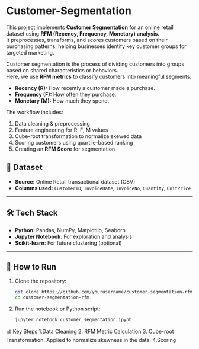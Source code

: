# Customer-Segmentation
This project implements **Customer Segmentation** for an online retail dataset using **RFM (Recency, Frequency, Monetary) analysis**.  
It preprocesses, transforms, and scores customers based on their purchasing patterns, helping businesses identify key customer groups for targeted marketing.

Customer segmentation is the process of dividing customers into groups based on shared characteristics or behaviors.  
Here, we use **RFM metrics** to classify customers into meaningful segments:

- **Recency (R):** How recently a customer made a purchase.
- **Frequency (F):** How often they purchase.
- **Monetary (M):** How much they spend.

The workflow includes:
1. Data cleaning & preprocessing
2. Feature engineering for R, F, M values
3. Cube-root transformation to normalize skewed data
4. Scoring customers using quartile-based ranking
5. Creating an **RFM Score** for segmentation

## 📂 Dataset
- **Source:** Online Retail transactional dataset (CSV)
- **Columns used:** `CustomerID`, `InvoiceDate`, `InvoiceNo`, `Quantity`, `UnitPrice`

---

## 🛠️ Tech Stack
- **Python**: Pandas, NumPy, Matplotlib, Seaborn
- **Jupyter Notebook**: For exploration and analysis
- **Scikit-learn**: For future clustering (optional)

---

## 🚀 How to Run
1. Clone the repository:
   ```bash
   git clone https://github.com/yourusername/customer-segmentation-rfm.git
   cd customer-segmentation-rfm
2. Run the notebook or Python script:
   ```bash
   jupyter notebook customer_segmentation.ipynb

📊 Key Steps
1.Data Cleaning
2. RFM Metric Calculation
3. Cube-root Transformation: Applied to normalize skewness in the data.
4.Scoring


